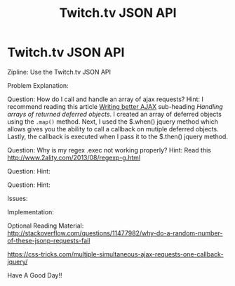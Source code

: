 ﻿---
title: Twitch.tv JSON API
category: FreeCodeCamp
tags: fcc, js, zipline, twitch.tv
---

Twitch.tv JSON API
==========

Zipline: Use the Twitch.tv JSON API
 
Problem Explanation: 
    
  
Question: How do I call and handle an array of ajax requests?
Hint: I recommend reading this article [Writing better AJAX](https://medium.com/coding-design/writing-better-ajax-8ee4a7fb95f) sub-heading <em>Handling arrays of returned deferred objects</em>. I created an array of deferred objects using the <code>.map()</code> method. Next, I used the $.when() jquery method which allows gives you the ability to call a callback on mutiple deferred objects. Lastly, the callback is executed when I pass it to the $.then() jquery method.
    
 Question: Why is my regex .exec not working properly?
 Hint: 
 Read this http://www.2ality.com/2013/08/regexp-g.html
      
Question: 
Hint: 
      
Question: 
Hint: 
    

Issues:
 
 
 
 
Implementation:
 
Optional Reading Material:
http://stackoverflow.com/questions/11477982/why-do-a-random-number-of-these-jsonp-requests-fail

https://css-tricks.com/multiple-simultaneous-ajax-requests-one-callback-jquery/
 
 Have A Good Day!!
